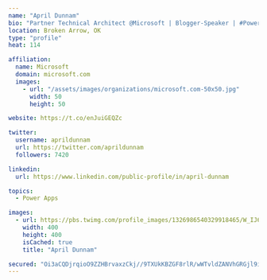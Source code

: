 ```yaml
---
name: "April Dunnam"
bio: "Partner Technical Architect @Microsoft | Blogger-Speaker | #PowerApps, #PowerAutomate, #Office365, #SharePoint | #WIT | #Karaoke Queen"
location: Broken Arrow, OK
type: "profile"
heat: 114

affiliation:
  name: Microsoft
  domain: microsoft.com
  images:
    - url: "/assets/images/organizations/microsoft.com-50x50.jpg"
      width: 50
      height: 50

website: https://t.co/enJuiGEQZc

twitter:
  username: aprildunnam
  url: https://twitter.com/aprildunnam
  followers: 7420

linkedin:
  url: https://www.linkedin.com/public-profile/in/april-dunnam

topics:
  - Power Apps

images:
  - url: https://pbs.twimg.com/profile_images/1326986540329918465/W_IJ6Ih2_400x400.jpg
    width: 400
    height: 400
    isCached: true
    title: "April Dunnam"

secured: "Oi3aCQDjrqioO9ZZHBrvaxzCkj//9TXUkKBZGF8rlR/wWTvldZANVhGRGjl9iIKBmhJtRag8RPLmUBIAoBM/DSVUY8XRfHPfG5Afs3XCn7gBM1JJFfXlt09Vm01+fs7/mGbIj2y7cI6OsizaqX4bNZRHaTFbJtJYBu9LSLI+jXjOTWV65TfYDwoALDi/VboAqstc0k8hOCny/8pTO4wgKI3mpfrk8+pynztle6jOfVXi7cM02kXpHyjbou0GuA+TaWva94fVQcjUmokLtrUMuXJRSyoEZw8CxH1iGFARcUbMinYF0ZNy5vS75TMt4e5Fvx6CgajKHwrs+wwHnhUq6sErvVfcGFCp2eVVfsZo5y4givEfmWWnRyMbv1kCkewvKtzL1oy8bJfO4Keyjj3kkmUTetNSjp7SXBwD3tDjymA=;+KND5bg/nXHBhmyD/wdYxQ=="
---
```


